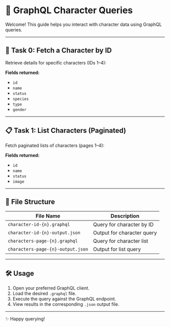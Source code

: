 # 🌟 GraphQL Character Queries

Welcome! This guide helps you interact with character data using GraphQL queries.

---

## 🚀 Task 0: Fetch a Character by ID

Retrieve details for specific characters (IDs 1–4):

**Fields returned:**
- `id`
- `name`
- `status`
- `species`
- `type`
- `gender`

---

## 📋 Task 1: List Characters (Paginated)

Fetch paginated lists of characters (pages 1–4):

**Fields returned:**
- `id`
- `name`
- `status`
- `image`

---

## 📁 File Structure

| File Name                        | Description                  |
| -------------------------------- | ---------------------------- |
| `character-id-{n}.graphql`       | Query for character by ID    |
| `character-id-{n}-output.json`   | Output for character query   |
| `characters-page-{n}.graphql`    | Query for character list     |
| `characters-page-{n}-output.json`| Output for list query        |

---

## 🛠️ Usage

1. Open your preferred GraphQL client.
2. Load the desired `.graphql` file.
3. Execute the query against the GraphQL endpoint.
4. View results in the corresponding `.json` output file.

---

✨ Happy querying!
